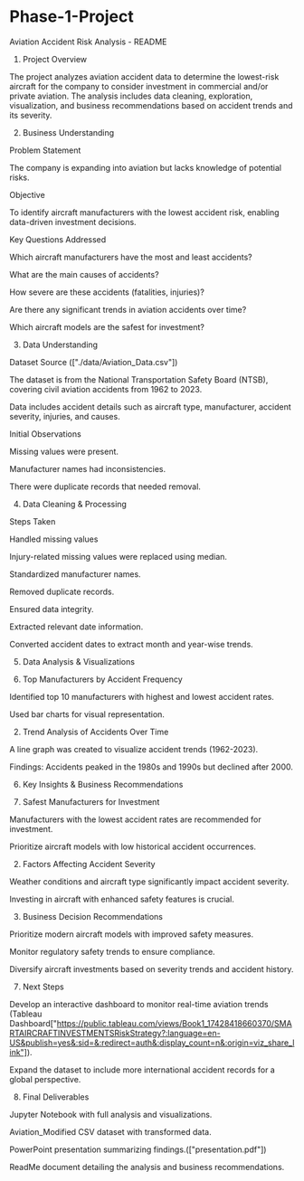 # Phase-1-Project
Aviation Accident Risk Analysis - README

1. Project Overview

The project analyzes aviation accident data to determine the lowest-risk aircraft for the company to consider investment in commercial and/or private aviation. The analysis includes data cleaning, exploration, visualization, and business recommendations based on accident trends and its severity.

2. Business Understanding

Problem Statement

The company is expanding into aviation but lacks knowledge of potential risks. 

Objective

To identify aircraft manufacturers with the lowest accident risk, enabling data-driven investment decisions.

Key Questions Addressed

Which aircraft manufacturers have the most and least accidents?

What are the main causes of accidents?

How severe are these accidents (fatalities, injuries)?

Are there any significant trends in aviation accidents over time?

Which aircraft models are the safest for investment?

3. Data Understanding

Dataset Source (["./data/Aviation_Data.csv"])

The dataset is from the National Transportation Safety Board (NTSB), covering civil aviation accidents from 1962 to 2023.

Data includes accident details such as aircraft type, manufacturer, accident severity, injuries, and causes.

Initial Observations

Missing values were present.

Manufacturer names had inconsistencies.

There were duplicate records that needed removal.

4. Data Cleaning & Processing

Steps Taken

Handled missing values

Injury-related missing values were replaced using median.

Standardized manufacturer names.

Removed duplicate records.

Ensured data integrity.

Extracted relevant date information.

Converted accident dates to extract month and year-wise trends.

5. Data Analysis & Visualizations

1. Top Manufacturers by Accident Frequency

Identified top 10 manufacturers with highest and lowest accident rates.

Used bar charts for visual representation.

2. Trend Analysis of Accidents Over Time

A line graph was created to visualize accident trends (1962-2023).

Findings: Accidents peaked in the 1980s and 1990s but declined after 2000.

6. Key Insights & Business Recommendations

1. Safest Manufacturers for Investment

Manufacturers with the lowest accident rates are recommended for investment.

Prioritize aircraft models with low historical accident occurrences.

2. Factors Affecting Accident Severity

Weather conditions and aircraft type significantly impact accident severity.

Investing in aircraft with enhanced safety features is crucial.

3. Business Decision Recommendations

Prioritize modern aircraft models with improved safety measures.

Monitor regulatory safety trends to ensure compliance.

Diversify aircraft investments based on severity trends and accident history.

7. Next Steps

Develop an interactive dashboard to monitor real-time aviation trends (Tableau Dashboard["https://public.tableau.com/views/Book1_17428418660370/SMARTAIRCRAFTINVESTMENTSRiskStrategy?:language=en-US&publish=yes&:sid=&:redirect=auth&:display_count=n&:origin=viz_share_link"]).

Expand the dataset to include more international accident records for a global perspective.

8. Final Deliverables

Jupyter Notebook with full analysis and visualizations.

Aviation_Modified CSV dataset with transformed data.

PowerPoint presentation summarizing findings.(["presentation.pdf"])

ReadMe document detailing the analysis and business recommendations.